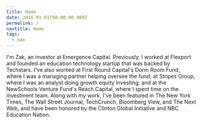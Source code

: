```yaml
---
title: Home
date: 2016-01-01T00:00:00.000Z
permalink: /
navtitle: Home
tags:
  - nav
---
```

I'm Zak, an investor at Emergence Capital. Previously, I worked at Flexport and founded an education technology startup that was backed by Techstars. I've also worked at First Round Capital's Dorm Room Fund, where I was a managing partner helping oversee the fund; at Stripes Group, where I was an analyst doing growth equity investing; and at the NewSchools Venture Fund's Reach Capital, where I spent time on the investment team. Along with my work, I've been featured in The New York Times, The Wall Street Journal, TechCrunch, Bloomberg View, and The Next Web, and have been honored by the Clinton Global Initiative and NBC Education Nation.
